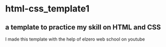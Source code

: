 # html-css_template1
## a template to practice my skill on HTML and CSS  
I made this template with the help of elzero web school on youtube

